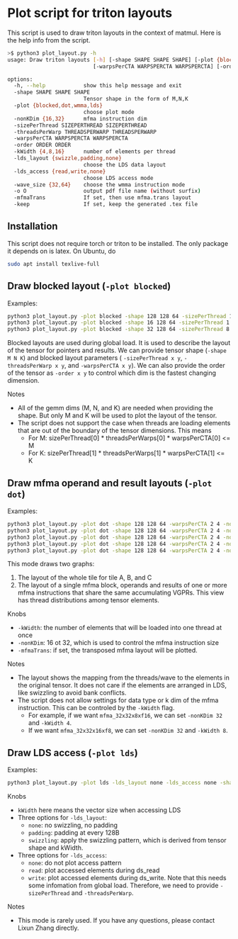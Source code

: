 # Plot script for triton layouts

This script is used to draw triton layouts in the context of matmul.
Here is the help info from the script.

```bash
>$ python3 plot_layout.py -h
usage: Draw triton layouts [-h] [-shape SHAPE SHAPE SHAPE] [-plot {blocked,dot,wmma,lds}] [-nonKDim {16,32}] [-sizePerThread SIZEPERTHREAD SIZEPERTHREAD] [-threadsPerWarp THREADSPERWARP THREADSPERWARP]
                           [-warpsPerCTA WARPSPERCTA WARPSPERCTA] [-order ORDER ORDER] [-kWidth {4,8,16}] [-lds_layout {swizzle,padding,none}] [-lds_access {read,write,none}] [-wave_size {32,64}] [-o O] [-mfmaTrans] [-keep]

options:
  -h, --help            show this help message and exit
  -shape SHAPE SHAPE SHAPE
                        Tensor shape in the form of M,N,K
  -plot {blocked,dot,wmma,lds}
                        choose plot mode
  -nonKDim {16,32}      mfma instruction dim
  -sizePerThread SIZEPERTHREAD SIZEPERTHREAD
  -threadsPerWarp THREADSPERWARP THREADSPERWARP
  -warpsPerCTA WARPSPERCTA WARPSPERCTA
  -order ORDER ORDER
  -kWidth {4,8,16}      number of elements per thread
  -lds_layout {swizzle,padding,none}
                        choose the LDS data layout
  -lds_access {read,write,none}
                        choose LDS access mode
  -wave_size {32,64}    choose the wmma instruction mode
  -o O                  output pdf file name (without surfix)
  -mfmaTrans            If set, then use mfma.trans layout
  -keep                 If set, keep the generated .tex file
```

## Installation
This script does not require torch or triton to be installed. The only package 
it depends on is latex. On Ubuntu, do
```bash
sudo apt install texlive-full
```

## Draw blocked layout (`-plot blocked`)

Examples:
```bash
python3 plot_layout.py -plot blocked -shape 128 128 64 -sizePerThread 1 8 -threadsPerWarp 8 8 -warpsPerCTA 4 1
python3 plot_layout.py -plot blocked -shape 16 128 64 -sizePerThread 1 8 -threadsPerWarp 16 4 -warpsPerCTA 1 2
python3 plot_layout.py -plot blocked -shape 32 128 64 -sizePerThread 8 1 -threadsPerWarp 4 16 -warpsPerCTA 1 2 -order 0 1
```

Blocked layouts are used during global load. It is used to describe the layout of the tensor
for pointers and results.
We can provide tensor shape (`-shape M N K`) and blocked layout parameters (
`-sizePerThread x y`, `-threadsPerWarp x y`, and `-warpsPerCTA x y`).
We can also provide the order of the tensor as `-order x y` to control which dim
is the fastest changing dimension.

Notes
- All of the gemm dims (M, N, and K) are needed when providing the shape. But only
  M and K will be used to plot the layout of the tensor.
- The script does not support the case when threads are loading elements that are
  out of the boundary of the tensor dimensions. This means
  - For M: sizePerThread[0] * threadsPerWarps[0] * warpsPerCTA[0] <= M
  - For K: sizePerThread[1] * threadsPerWarps[1] * warpsPerCTA[1] <= K
  
  
## Draw mfma operand and result layouts (`-plot dot`)

Examples:
```bash
python3 plot_layout.py -plot dot -shape 128 128 64 -warpsPerCTA 2 4 -nonKDim 32 -kWidth 4
python3 plot_layout.py -plot dot -shape 128 128 64 -warpsPerCTA 2 4 -nonKDim 32 -kWidth 8
python3 plot_layout.py -plot dot -shape 128 128 64 -warpsPerCTA 2 4 -nonKDim 32 -kWidth 8 -mfmaTrans
python3 plot_layout.py -plot dot -shape 128 128 64 -warpsPerCTA 2 4 -nonKDim 16 -kWidth 8
python3 plot_layout.py -plot dot -shape 128 128 64 -warpsPerCTA 2 4 -nonKDim 16 -kWidth 16
```

This mode draws two graphs:
1. The layout of the whole tile for tile A, B, and C
2. The layout of a single mfma block, operands and results of one or more mfma
   instructions that share the same accumulating VGPRs.
   This view has thread distributions among tensor elements.
   
Knobs
- `-kWidth`: the number of elements that will be loaded into one thread at once
- `-nonKDim`: 16 ot 32, which is used to control the mfma instruction size
- `-mfmaTrans`: if set, the transposed mfma layout will be plotted.

Notes
- The layout shows the mapping from the threads/wave to the elements in the 
  original tensor. It does not care if the elements are arranged in LDS, like 
  swizzling to avoid bank conflicts.
- The script does not allow settings for data type or k dim of the mfma instruction.
  This can be controled by the `-kWidth` flag.
  - For example, if we want `mfma_32x32x8xf16`, we can set `-nonKDim 32` and `-kWidth 4`.
  - If we want `mfma_32x32x16xf8`, we can set `-nonKDim 32` and `-kWidth 8`.


## Draw LDS access (`-plot lds`)

Examples:
```bash
python3 plot_layout.py -plot lds -lds_layout none -lds_access none -shape 128 128 64 -kWidth 8
```

Knobs
- `kWidth` here means the vector size when accessing LDS
- Three options for `-lds_layout`:
  - `none`: no swizzling, no padding
  - `padding`: padding at every 128B
  - `swizzling`: apply the swizzling pattern, which is derived from tensor shape and kWidth.
- Three options for `-lds_access`:
  - `none`: do not plot access pattern
  - `read`: plot accessed elements during ds_read
  - `write`: plot accessed elements during ds_write. Note that this needs some infomation from
    global load. Therefore, we need to provide `-sizePerThread` and `-threadsPerWarp`.

Notes
- This mode is rarely used. If you have any questions, please contact Lixun Zhang directly.
